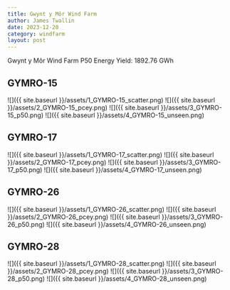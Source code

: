 ```yaml
---
title: Gwynt y Môr Wind Farm
author: James Twallin
date: 2023-12-20
category: windfarm
layout: post
---
```

Gwynt y Môr Wind Farm P50 Energy Yield: 1892.76 GWh

GYMRO-15
-------------
![]({{ site.baseurl }}/assets/1_GYMRO-15_scatter.png)
![]({{ site.baseurl }}/assets/2_GYMRO-15_pcey.png)
![]({{ site.baseurl }}/assets/3_GYMRO-15_p50.png)
![]({{ site.baseurl }}/assets/4_GYMRO-15_unseen.png)

GYMRO-17
-------------
![]({{ site.baseurl }}/assets/1_GYMRO-17_scatter.png)
![]({{ site.baseurl }}/assets/2_GYMRO-17_pcey.png)
![]({{ site.baseurl }}/assets/3_GYMRO-17_p50.png)
![]({{ site.baseurl }}/assets/4_GYMRO-17_unseen.png)

GYMRO-26
-------------
![]({{ site.baseurl }}/assets/1_GYMRO-26_scatter.png)
![]({{ site.baseurl }}/assets/2_GYMRO-26_pcey.png)
![]({{ site.baseurl }}/assets/3_GYMRO-26_p50.png)
![]({{ site.baseurl }}/assets/4_GYMRO-26_unseen.png)

GYMRO-28
-------------
![]({{ site.baseurl }}/assets/1_GYMRO-28_scatter.png)
![]({{ site.baseurl }}/assets/2_GYMRO-28_pcey.png)
![]({{ site.baseurl }}/assets/3_GYMRO-28_p50.png)
![]({{ site.baseurl }}/assets/4_GYMRO-28_unseen.png)

